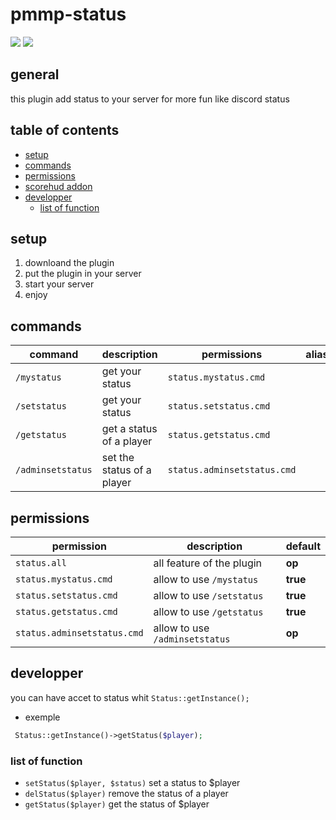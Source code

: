 # pmmp-status

[![](https://poggit.pmmp.io/shield.state/Status)](https://poggit.pmmp.io/p/Status) [![](https://poggit.pmmp.io/shield.dl/status)](https://poggit.pmmp.io/p/status)

## general
this plugin add status to your server for more fun like discord status

## table of contents
* [setup](#setup)
* [commands](#commands)
* [permissions](#permissions)
* [scorehud addon](https://github.com/arclegrandroi/status-ScoreHud-adddon)
* [developper](#developper)
  * [list of function](#list-of-function)


## setup
1. downloand the plugin
2. put the plugin in your server
3. start your server
4. enjoy

## commands 
| command | description | permissions | aliases(soon) |
| --- | --- | --- | --- |
| `/mystatus` | get your status | `status.mystatus.cmd` |
| `/setstatus` | get your status | `status.setstatus.cmd` |
| `/getstatus` | get a status of a player | `status.getstatus.cmd` |
| `/adminsetstatus` | set the status of a player | `status.adminsetstatus.cmd` |

## permissions
| permission | description | default |
| --- | --- | --- |
| `status.all` | all feature of the plugin | **op** |
| `status.mystatus.cmd` | allow to use `/mystatus` | **true** |
| `status.setstatus.cmd` | allow to use `/setstatus` | **true** |
| `status.getstatus.cmd` | allow to use `/getstatus` | **true** |
| `status.adminsetstatus.cmd` | allow to use `/adminsetstatus` | **op** |

## developper
 you can have accet to status whit `Status::getInstance();`

* exemple
```php
 Status::getInstance()->getStatus($player);
 ```
 ### list of function
 * `setStatus($player, $status)` set a status to $player
 * `delStatus($player)` remove the status of a player
 * `getStatus($player)` get the status of $player
 
